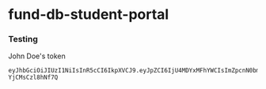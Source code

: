 # fund-db-student-portal

### Testing

John Doe's token

```
eyJhbGciOiJIUzI1NiIsInR5cCI6IkpXVCJ9.eyJpZCI6IjU4MDYxMFhYWCIsImZpcnN0bmFtZSI6IkpvaG4iLCJsYXN0bmFtZSI6IkRvZSIsImVtYWlsIjoiam9obmRvZUBleGFtcGxlLmNvbSIsImlhdCI6MTUwNDg1NTYyNn0.o6NPgvWldEY6Tr_JCjXyCKFB86ge-YjCMsCzl8hNf7Q
```